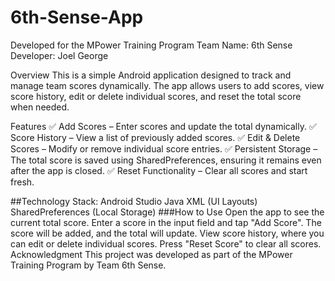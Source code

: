 ﻿# 6th-Sense-App
Developed for the MPower Training Program
Team Name: 6th Sense
Developer: Joel George

Overview
This is a simple Android application designed to track and manage team scores dynamically. The app allows users to add scores, view score history, edit or delete individual scores, and reset the total score when needed.

Features
✅ Add Scores – Enter scores and update the total dynamically.
✅ Score History – View a list of previously added scores.
✅ Edit & Delete Scores – Modify or remove individual score entries.
✅ Persistent Storage – The total score is saved using SharedPreferences, ensuring it remains even after the app is closed.
✅ Reset Functionality – Clear all scores and start fresh.

##Technology Stack:
Android Studio
Java
XML (UI Layouts)
SharedPreferences (Local Storage)
###How to Use
Open the app to see the current total score.
Enter a score in the input field and tap "Add Score".
The score will be added, and the total will update.
View score history, where you can edit or delete individual scores.
Press "Reset Score" to clear all scores.
Acknowledgment
This project was developed as part of the MPower Training Program by Team 6th Sense.

